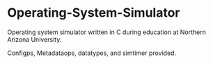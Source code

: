# Operating-System-Simulator
Operating system simulator written in C during education at Northern Arizona University.

Configps, Metadataops, datatypes, and simtimer provided.
